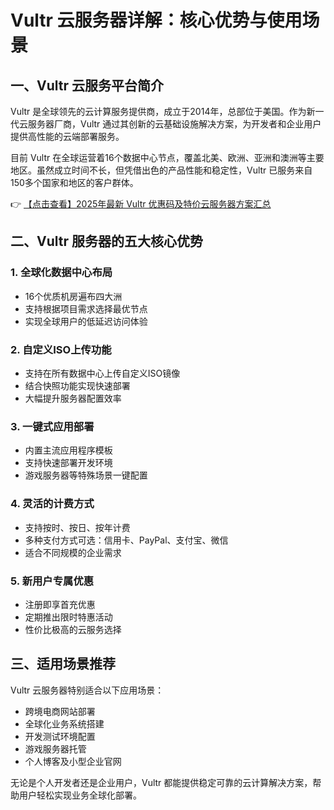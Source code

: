 # Vultr 云服务器详解：核心优势与使用场景

## 一、Vultr 云服务平台简介

Vultr 是全球领先的云计算服务提供商，成立于2014年，总部位于美国。作为新一代云服务器厂商，Vultr 通过其创新的云基础设施解决方案，为开发者和企业用户提供高性能的云端部署服务。

目前 Vultr 在全球运营着16个数据中心节点，覆盖北美、欧洲、亚洲和澳洲等主要地区。虽然成立时间不长，但凭借出色的产品性能和稳定性，Vultr 已服务来自150多个国家和地区的客户群体。

👉 [【点击查看】2025年最新 Vultr 优惠码及特价云服务器方案汇总](https://bit.ly/VuLtr)

## 二、Vultr 服务器的五大核心优势

### 1. 全球化数据中心布局
- 16个优质机房遍布四大洲
- 支持根据项目需求选择最优节点
- 实现全球用户的低延迟访问体验

### 2. 自定义ISO上传功能
- 支持在所有数据中心上传自定义ISO镜像
- 结合快照功能实现快速部署
- 大幅提升服务器配置效率

### 3. 一键式应用部署
- 内置主流应用程序模板
- 支持快速部署开发环境
- 游戏服务器等特殊场景一键配置

### 4. 灵活的计费方式
- 支持按时、按日、按年计费
- 多种支付方式可选：信用卡、PayPal、支付宝、微信
- 适合不同规模的企业需求

### 5. 新用户专属优惠
- 注册即享首充优惠
- 定期推出限时特惠活动
- 性价比极高的云服务选择

## 三、适用场景推荐

Vultr 云服务器特别适合以下应用场景：
- 跨境电商网站部署
- 全球化业务系统搭建
- 开发测试环境配置
- 游戏服务器托管
- 个人博客及小型企业官网

无论是个人开发者还是企业用户，Vultr 都能提供稳定可靠的云计算解决方案，帮助用户轻松实现业务全球化部署。